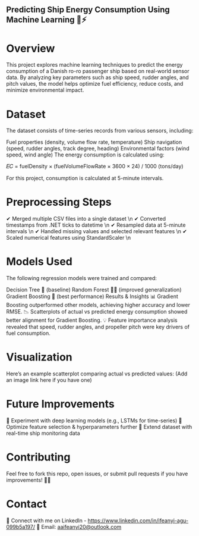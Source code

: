 ## Predicting Ship Energy Consumption Using Machine Learning 🚢⚡
# Overview
This project explores machine learning techniques to predict the energy consumption of a Danish ro-ro passenger ship based on real-world sensor data. By analyzing key parameters such as ship speed, rudder angles, and pitch values, the model helps optimize fuel efficiency, reduce costs, and minimize environmental impact.

# Dataset
The dataset consists of time-series records from various sensors, including:

Fuel properties (density, volume flow rate, temperature)
Ship navigation (speed, rudder angles, track degree, heading)
Environmental factors (wind speed, wind angle)
The energy consumption is calculated using:

𝐸𝐶 = fuelDensity × (fuelVolumeFlowRate × 3600 × 24) / 1000 (tons/day)

For this project, consumption is calculated at 5-minute intervals.

# Preprocessing Steps
✔ Merged multiple CSV files into a single dataset \n
✔ Converted timestamps from .NET ticks to datetime \n
✔ Resampled data at 5-minute intervals \n
✔ Handled missing values and selected relevant features \n
✔ Scaled numerical features using StandardScaler \n

# Models Used
The following regression models were trained and compared:

Decision Tree 🌳 (baseline)
Random Forest 🌲🌲 (improved generalization)
Gradient Boosting 🚀 (best performance)
Results & Insights
📊 Gradient Boosting outperformed other models, achieving higher accuracy and lower RMSE.
📉 Scatterplots of actual vs predicted energy consumption showed better alignment for Gradient Boosting.
💡 Feature importance analysis revealed that speed, rudder angles, and propeller pitch were key drivers of fuel consumption.

# Visualization
Here’s an example scatterplot comparing actual vs predicted values:
(Add an image link here if you have one)

# Future Improvements
🔹 Experiment with deep learning models (e.g., LSTMs for time-series)
🔹 Optimize feature selection & hyperparameters further
🔹 Extend dataset with real-time ship monitoring data

# Contributing
Feel free to fork this repo, open issues, or submit pull requests if you have improvements! 🚢💡

# Contact
🔗 Connect with me on LinkedIn - https://www.linkedin.com/in/ifeanyi-agu-099b5a197/
📧 Email: aaifeanyi20@outlook.com
